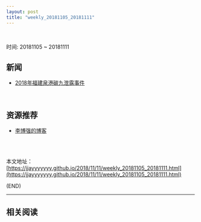 ```yaml
---
layout: post
title: "weekly_20181105_20181111"
---
```



<br>

时间: 20181105 ~ 20181111

##	新闻

*	[2018年福建泉港碳九泄露事件](https://zh.wikipedia.org/wiki/2018%E5%B9%B4%E7%A6%8F%E5%BB%BA%E6%B3%89%E6%B8%AF%E7%A2%B3%E4%B9%9D%E6%B3%84%E9%9C%B2%E4%BA%8B%E4%BB%B6)

<br>

##	资源推荐

*	[李博强的博客](https://www.windsings.com/)

<br><br>

本文地址：[https://jjayyyyyyy.github.io/2018/11/11/weekly_20181105_20181111.html](https://jjayyyyyyy.github.io/2018/11/11/weekly_20181105_20181111.html)

(END)

---

##	相关阅读
